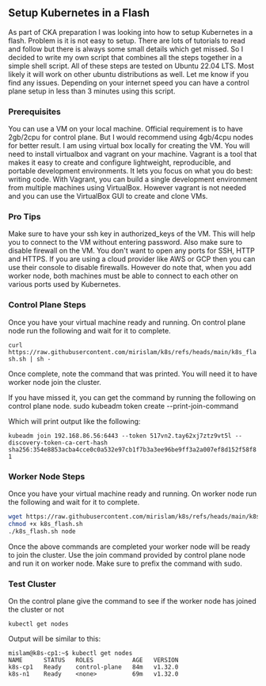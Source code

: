 ## Setup Kubernetes in a Flash

As part of CKA preparation I was looking into how to setup Kubernetes in a flash. Problem is it is not easy to setup. There are lots of tutorials to read and follow but there is always some small details which get missed. So I decided to write my own script that combines all the steps together in a simple shell script. All of these steps are tested on Ubuntu 22.04 LTS. Most likely it will work on other ubuntu distributions as well. Let me know if you find any issues. Depending on your internet speed you can have a control plane setup in less than 3 minutes using this script.

### Prerequisites

You can use a VM on your local machine. Official requirement is to have 2gb/2cpu for control plane. But I would recommend using 4gb/4cpu nodes for better result. I am using virtual box locally for creating the VM. You will need to install virtualbox and vagrant on your machine. Vagrant is a tool that makes it easy to create and configure lightweight, reproducible, and portable development environments. It lets you focus on what you do best: writing code. With Vagrant, you can build a single development environment from multiple machines using VirtualBox. However vagrant is not needed and you can use the VirtualBox GUI to create and clone VMs.

### Pro Tips

Make sure to have your ssh key in authorized_keys of the VM. This will help you to connect to the VM without entering password. Also make sure to disable firewall on the VM. You don't want to open any ports for SSH, HTTP and HTTPS. If you are using a cloud provider like AWS or GCP then you can use their console to disable firewalls. However do note that, when you add worker node, both machines must be able to connect to each other on various ports used by Kubernetes.

### Control Plane Steps

Once you have your virtual machine ready and running. On control plane node run the following and wait for it to complete.

```curl  https://raw.githubusercontent.com/mirislam/k8s/refs/heads/main/k8s_flash.sh | sh -```

Once complete, note the command that was printed. You will need it to have worker node join the cluster.

If you have missed it, you can get the command by running the following on control plane node.
sudo kubeadm token create --print-join-command

Which will print output like the following:

```kubeadm join 192.168.86.56:6443 --token 517vn2.tay62xj7ztz9vt5l --discovery-token-ca-cert-hash sha256:354e8853acba4cce0c0a532e97cb1f7b3a3ee96be9ff3a2a007ef8d152f58f81```

### Worker Node Steps

Once you have your virtual machine ready and running. On worker node run the following and wait for it to complete.

```bash
wget https://raw.githubusercontent.com/mirislam/k8s/refs/heads/main/k8s_flash.sh
chmod +x k8s_flash.sh
./k8s_flash.sh node
```

Once the above commands are completed your worker node will be ready to join the cluster. Use the join command provided by control plane node and run it on worker node. Make sure to prefix the command with sudo.

### Test Cluster

On the control plane give the command to see if the worker node has joined the cluster or not

```kubectl get nodes```

Output will be similar to this:

```
mislam@k8s-cp1:~$ kubectl get nodes
NAME      STATUS   ROLES           AGE   VERSION
k8s-cp1   Ready    control-plane   84m   v1.32.0
k8s-n1    Ready    <none>          69m   v1.32.0
```




